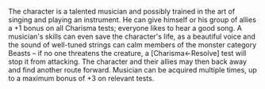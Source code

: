 The character is a talented musician and possibly trained in the art of singing and playing an instrument. He can give himself or his group of allies a +1 bonus on all Charisma tests; everyone likes to hear a good song. A musician's skills can even save the character's life, as a beautiful voice and the sound of well-tuned strings can calm members of the monster category Beasts – if no one threatens the creature, a \[Charisma←Resolve\] test will stop it from attacking. The character and their allies may then back away and find another route forward. Musician can be acquired multiple times, up to a maximum bonus of +3 on relevant tests.